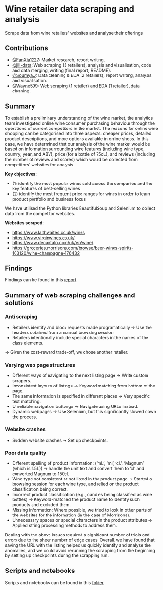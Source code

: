 # Wine retailer data scraping and analysis

Scrape data from wine retailers' websites and analyse their offerings

## Contributions

- [@FanXia1227](https://github.com/FanXia1227): Market research, report writing.
- [@jill-data](https://github.com/jill-data): Web scraping (3 retailers), analysis and visualisation, code and data merging, writing (final report, README).
- [@SoumyaO](https://github.com/SoumyaO): Data cleaning & EDA (2 retailers), report writing, analysis and visualisation.
- [@Wayne599](https://github.com/Wayne599): Web scraping (1 retailer) and EDA (1 retailer), data cleaning.

## Summary

To establish a preliminary understanding of the wine market, the analytics team
investigated online wine consumer purchasing behaviour through the operations of current
competitors in the market. The reasons for online wine shopping can be categorised into
three aspects: cheaper prices, detailed product descriptions, and more options available
in online shops. In this case, we have determined that our analysis of the wine market
would be based on information surrounding wine features (including wine type, country,
year, and ABV), price (for a bottle of 75cL), and reviews (including the number of
reviews and scores) which would be collected from competitors’ websites for analysis.

**Key objectives**:

- (1) identify the most popular wines sold across the companies and the key features of
best-selling wines
- (2) identify the most frequent price ranges for wines in order to learn product
portfolio and business focus

We have utilised the Python libraries BeautifulSoup and Selenium to collect data from
the competitor websites.

**Websites scraped**:

- <https://www.laithwaites.co.uk/wines>
- <https://www.virginwines.co.uk/>
- <https://www.decantalo.com/uk/en/wine/>
- <https://groceries.morrisons.com/browse/beer-wines-spirits-103120/wine-champagne-176432>

## Findings

Findings can be found in this [report](./Final%20deliverables/Group5%20SMM750%20.pdf)

## Summary of web scraping challenges and solutions

### Anti scraping

- Retailers identify and block requests made programatically -> Use the headers obtained
  from a manual browsing session.
- Retailers intentionally include special characters in the names of the class elements.

-> Given the cost-reward trade-off, we chose another retailer.

### Varying web page structures

- Different ways of navigating to the next listing page -> Write custom scrapers.
- Inconsistent layouts of listings -> Keyword matching from bottom of the page.
- The same information is specified in different places -> Very specific text matching.
- Unreliable navigation buttongs -> Navigate using URLs instead.
- Dynamic webpages -> Use Selenium, but this significantly slowed down the process.

### Website crashes

- Sudden website crashes -> Set up checkpoints.

### Poor data quality

- Different spelling of product information: (‘mL’, ‘ml’, ‘cl.’, ‘Magnum’ (which is
1.5L)) -> handle the unit text and convert them to ‘cl’ and converted Magnum to 150cl.
- Wine type not consistent or not listed in the product page -> Started
a browsing session for each wine type, and relied on the product classification
being correct.
- Incorrect product classification (e.g., candles being classified as wine bottles) ->
Keyword-matched the product name to identify such products and excluded them.
- Missing information: Where possible, we tried to look in other parts of the websites
for the information (in the case of Morrisons).
- Unnecessary spaces or special characters in the product attributes -> Applied string
processing methods to address them.

Dealing with the above issues required a significant number of trials and errors due to
the sheer number of edge cases. Overall, we have found that saving the URL with the
listing helped us quickly identify and analyse the anomalies, and we could avoid
rerunning the scrapping from the beginning by setting up checkpoints during the
scrapping run.

## Scripts and notebooks

Scripts and notebooks can be found in this [folder](./Final%20deliverables/code/)
